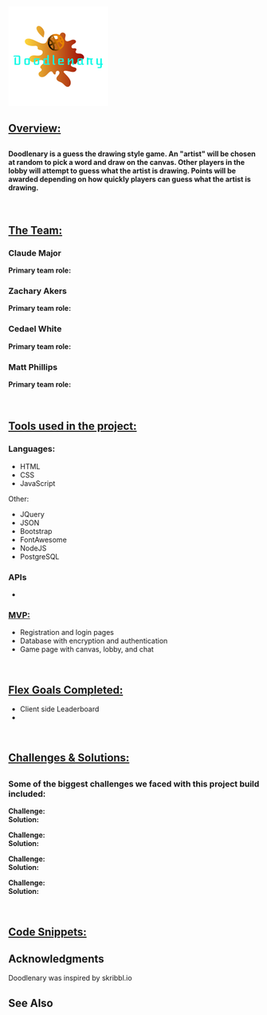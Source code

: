 

<img src="public/images/doodlenary1.png">

<h2><u>Overview:</u><h2>
<h4>Doodlenary is a guess the drawing style game. An "artist" will be chosen at random to pick a word and draw on the canvas. Other players in the lobby will attempt to guess what the artist is drawing. Points will be awarded depending on how quickly players can guess what the artist is drawing.</h4>

</br>

<h2><u>The Team:</u></h2>

<h3>Claude Major</h3>
<b>Primary team role:</b> 
</br>

<h3>Zachary Akers</h3>
<b>Primary team role:</b>
</br>

<h3>Cedael White</h3>
<b>Primary team role:</b>

<h3>Matt Phillips</h3>
<b>Primary team role:</b>

</br>
</br>
</br>

<h2><u>Tools used in the project:</u></h3>
<h3>Languages:</h3>
<ul>
    <li>HTML</li>
    <li>CSS</li>
    <li>JavaScript</li>
</ul>

Other:

<ul>
    <li>JQuery</li>
    <li>JSON</li>
    <li>Bootstrap</li>
    <li>FontAwesome</li>
    <li>NodeJS</li>
    <li>PostgreSQL</li>
    
</ul>

<h3>APIs</h3>
<ul>
    <li></li>
    
</ul

</br>

<h3><u>MVP:</u></h3>
<ul>
    <li>Registration and login pages</li>
    <li>Database with encryption and authentication</li>
    <li>Game page with canvas, lobby, and chat</li>
    
    
    
</ul>

</br>

<h2><u>Flex Goals Completed:</u></h2>
<ul>
    <li>Client side Leaderboard</li>
    <li></li>
</ul>

</br>


<h2><u>Challenges & Solutions:</u><h2>
<h3>Some of the biggest challenges we faced with this project build included:</h2>

<b>Challenge: </b>
<br>
<b>Solution:</b>

<b>Challenge: </b>
<br>
<b>Solution: </b>

<b>Challenge: </b>
<br>
<b>Solution: </b>

<b>Challenge: </b>
<br>
<b>Solution: </b>

</br>

<h2><u>Code Snippets:</u></h2>

## Acknowledgments

Doodlenary was inspired by skribbl.io

## See Also
